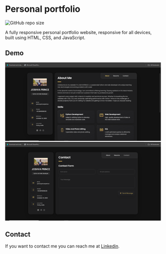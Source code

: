 #  Personal portfolio

![GitHub repo size](https://img.shields.io/github/repo-size/codewithsadee/vcard-personal-portfolio)


A fully responsive personal portfolio website, responsive for all devices, built using HTML, CSS, and JavaScript.

## Demo

![vCard Desktop Demo](./website-demo-image/desk.png "Desktop Demo")
![vCard Mobile Demo](./website-demo-image/phone.png "Mobile Demo")


## Contact

If you want to contact me you can reach me at [Linkedin](https://www.linkedin.com/in/joshva-prince-c-098721264).


